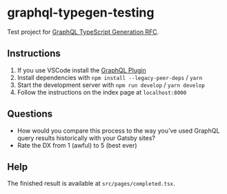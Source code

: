 # graphql-typegen-testing

Test project for [GraphQL TypeScript Generation RFC](https://github.com/gatsbyjs/gatsby/discussions/35420).

## Instructions

1. If you use VSCode install the [GraphQL Plugin](https://marketplace.visualstudio.com/items?itemName=GraphQL.vscode-graphql)
1. Install dependencies with `npm install --legacy-peer-deps` / `yarn`
1. Start the development server with `npm run develop` / `yarn develop`
1. Follow the instructions on the index page at `localhost:8000`

## Questions

- How would you compare this process to the way you’ve used GraphQL query results historically with your Gatsby sites?
- Rate the DX from 1 (awful) to 5 (best ever)

## Help

The finished result is available at `src/pages/completed.tsx`.
